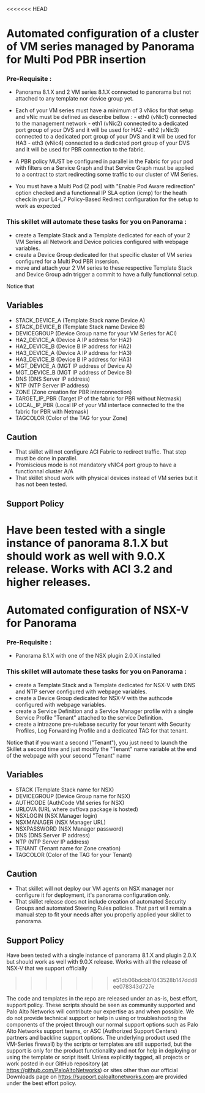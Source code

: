 <<<<<<< HEAD
# Automated configuration of a cluster of VM series managed by Panorama for Multi Pod PBR insertion

### Pre-Requisite :
- Panorama 8.1.X and 2 VM series 8.1.X connected to panorama but not attached to any template nor device group yet.

- Each of your VM series must have a minimum of 3 vNics for that setup and vNic must be defined as describe bellow :
        - eth0 (vNic1) connected to the management network
        - eth1 (vNic2) connected to a dedicated port group of your DVS and it will be used for HA2
        - eth2 (vNic3) connected to a dedicated port group of your DVS and it will be used for HA3
        - eth3 (vNic4) connected to a dedicated port group of your DVS and it will be used for PBR connection to the fabric.

- A PBR policy MUST be configured in parallel in the Fabric for your pod with filters on a Service Graph and that Service Graph must be applied to a contract to start redirecting some traffic to our cluster of VM Series. 

- You must have a Multi Pod (2 pod) with "Enable Pod Aware redirection" option checked and a functionnal IP SLA option (icmp) for the heath check in your L4-L7 Policy-Based Redirect configuration for the setup to work as expected


### This skillet will automate these tasks for you on Panorama :
- create a Template Stack and a Template dedicated for each of your 2 VM Series all Network and Device policies configured with webpage variables.
- create a Device Group dedicated for that specific cluster of VM series configured for a Multi Pod PBR insersion.
- move and attach your 2 VM series to these respective Template Stack and Device Group adn trigger a commit to have a fully functionnal setup.
 

Notice that 

## Variables
- STACK_DEVICE_A (Template Stack name Device A)
- STACK_DEVICE_B (Template Stack name Device B)
- DEVICEGROUP (Device Group name for your VM Series for ACI)
- HA2_DEVICE_A (Device A IP address for HA2)
- HA2_DEVICE_B (Device B IP address for HA2)
- HA3_DEVICE_A (Device A IP address for HA3)
- HA3_DEVICE_B (Device B IP address for HA3)
- MGT_DEVICE_A (MGT IP address of Device A)
- MGT_DEVICE_B (MGT IP address of Device B)
- DNS (DNS Server IP address)
- NTP (NTP Server IP address)
- ZONE (Zone creation for PBR interconnection)
- TARGET_IP_PBR (Target IP of the fabric for PBR without Netmask)
- LOCAL_IP_PBR (Local IP of your VM interface connected to the the fabric for PBR with Netmask)
- TAGCOLOR (Color of the TAG for your Zone)



## Caution  
- That skillet will not configure ACI Fabric to redirect traffic. That step must be done in parallel.
- Promiscious mode is not mandatory vNIC4 port group to have a functionnal cluster A/A
- That skillet shoud work with physical devices instead of VM series but it has not been tested.

## Support Policy

Have been tested with a single instance of panorama 8.1.X but should work as well with 9.0.X release.
Works with ACI 3.2 and higher releases.
=======
# Automated configuration of NSX-V for Panorama

### Pre-Requisite :
- Panorama 8.1.X with one of the NSX plugin 2.0.X installed


### This skillet will automate these tasks for you on Panorama :
- create a Template Stack and a Template dedicated for NSX-V with DNS and NTP server configured with webpage variables.
- create a Device Group dedicated for NSX-V with the authcode configured with webpage variables.
- create a Service Definition and a Service Manager profile with a single Service Profile "Tenant" attached to the service Definition. 
- create a intrazone pre-rulebase security for your tenant with Security Profiles, Log Forwarding Profile and a dedicated TAG for that tenant. 

Notice that if you want a second ("Tenant"), you just need to launch the Skillet a second time and just modify the "Tenant" name variable at the end of the webpage with your second "Tenant" name 

## Variables
- STACK (Template Stack name for NSX)
- DEVICEGROUP (Device Group name for NSX)
- AUTHCODE (AuthCode VM series for NSX)
- URLOVA (URL where ovf/ova package is hosted)
- NSXLOGIN (NSX Manager login)
- NSXMANAGER (NSX Manager URL)
- NSXPASSWORD (NSX Manager password)
- DNS (DNS Server IP address)
- NTP (NTP Server IP address)
- TENANT (Tenant name for Zone creation)
- TAGCOLOR (Color of the TAG for your Tenant)

## Caution  
- That skillet will not deploy our VM agents on NSX manager nor configure it for deployment, it's panorama configuration only. 
- That skillet release does not include creation of automated Security Groups and automated Steering Rules policies. That part will remain a manual step to fit your needs after you properly applied your skillet to panorama. 

## Support Policy

Have been tested with a single instance of panorama 8.1.X and plugin 2.0.X but should work as well with 9.0.X release.
Works with all the release of NSX-V that we support officially
>>>>>>> e51db06bdcbb1043528b147ddd8ee078343d727e

The code and templates in the repo are released under an as-is, best effort,
support policy. These scripts should be seen as community supported and
Palo Alto Networks will contribute our expertise as and when possible.
We do not provide technical support or help in using or troubleshooting the
components of the project through our normal support options such as
Palo Alto Networks support teams, or ASC (Authorized Support Centers)
partners and backline support options. The underlying product used
(the VM-Series firewall) by the scripts or templates are still supported,
but the support is only for the product functionality and not for help in
deploying or using the template or script itself. Unless explicitly tagged,
all projects or work posted in our GitHub repository
(at https://github.com/PaloAltoNetworks) or sites other than our official
Downloads page on https://support.paloaltonetworks.com are provided under
the best effort policy.